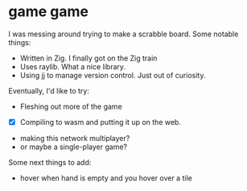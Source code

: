 # game game

I was messing around trying to make a scrabble board. Some notable things:

- Written in Zig. I finally got on the Zig train
- Uses raylib. What a nice library.
- Using jj to manage version control. Just out of curiosity.

Eventually, I'd like to try:

- Fleshing out more of the game
- [x] Compiling to wasm and putting it up on the web.
- making this network multiplayer?
- or maybe a single-player game?

Some next things to add:

- hover when hand is empty and you hover over a tile
